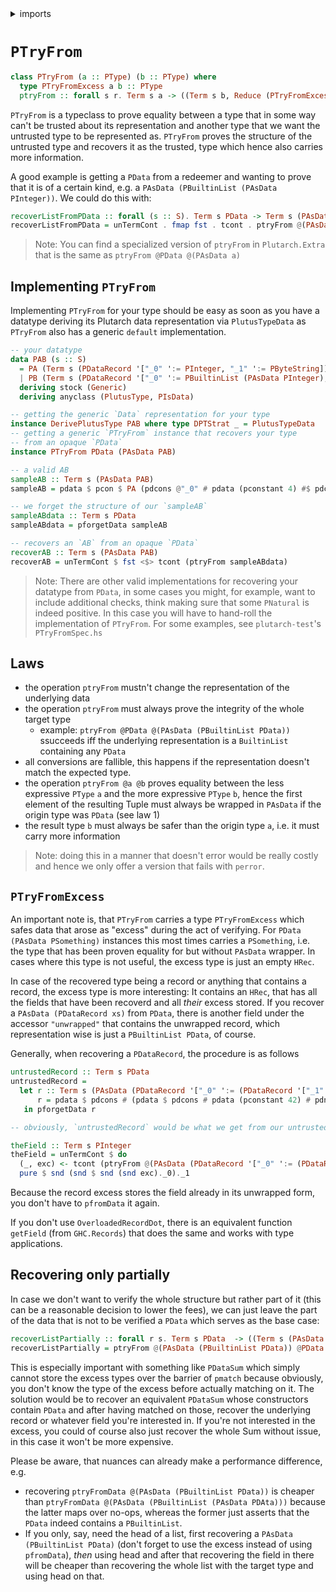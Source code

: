 <details>
<summary> imports </summary>
<p>

```haskell
{-# LANGUAGE FlexibleInstances #-}
module Plutarch.Docs.PTryFrom (recoverListFromPData, theField, untrustedRecord, recoverListPartially, recoverAB) where

import Plutarch.Prelude
```

</p>
</details>

# `PTryFrom`

```hs
class PTryFrom (a :: PType) (b :: PType) where
  type PTryFromExcess a b :: PType
  ptryFrom :: forall s r. Term s a -> ((Term s b, Reduce (PTryFromExcess a b s)) -> Term s r) -> Term s r
```

`PTryFrom` is a typeclass to prove equality between a type that in some way can't be trusted about its representation and another type that we want the untrusted type to be represented as.
`PTryFrom` proves the structure of the untrusted type and recovers it as the trusted, type which hence also carries more information.

A good example is getting a `PData` from a redeemer and wanting to prove that it is of a certain kind, e.g. a `PAsData (PBuiltinList (PAsData PInteger))`. We could do this with:

```haskell
recoverListFromPData :: forall (s :: S). Term s PData -> Term s (PAsData (PBuiltinList (PAsData PInteger)))
recoverListFromPData = unTermCont . fmap fst . tcont . ptryFrom @(PAsData (PBuiltinList (PAsData PInteger)))
```

> Note: You can find a specialized version of `ptryFrom` in `Plutarch.Extra` that is the same as `ptryFrom @PData @(PAsData a)`

## Implementing `PTryFrom`

Implementing `PTryFrom` for your type should be easy as soon as you have a datatype deriving its Plutarch data representation
via `PlutusTypeData` as `PTryFrom` also has a generic `default` implementation.

```haskell
-- your datatype
data PAB (s :: S)
  = PA (Term s (PDataRecord '["_0" ':= PInteger, "_1" ':= PByteString]))
  | PB (Term s (PDataRecord '["_0" ':= PBuiltinList (PAsData PInteger), "_1" ':= PByteString]))
  deriving stock (Generic)
  deriving anyclass (PlutusType, PIsData)

-- getting the generic `Data` representation for your type
instance DerivePlutusType PAB where type DPTStrat _ = PlutusTypeData
-- getting a generic `PTryFrom` instance that recovers your type
-- from an opaque `PData`
instance PTryFrom PData (PAsData PAB)

-- a valid AB
sampleAB :: Term s (PAsData PAB)
sampleAB = pdata $ pcon $ PA (pdcons @"_0" # pdata (pconstant 4) #$ pdcons # pdata (pconstant "foo") # pdnil)

-- we forget the structure of our `sampleAB`
sampleABdata :: Term s PData
sampleABdata = pforgetData sampleAB

-- recovers an `AB` from an opaque `PData`
recoverAB :: Term s (PAsData PAB)
recoverAB = unTermCont $ fst <$> tcont (ptryFrom sampleABdata)

```

> Note: There are other valid implementations for recovering your datatype from `PData`, in some cases you might,
> for example, want to include additional checks, think making sure that some `PNatural` is indeed positive.
> In this case you will have to hand-roll the implementation of `PTryFrom`. For some examples, see `plutarch-test`'s
> `PTryFromSpec.hs`

## Laws

- the operation `ptryFrom` mustn't change the representation of the underlying data
- the operation `ptryFrom` must always prove the integrity of the whole target type
   - example:
       `ptryFrom @PData @(PAsData (PBuiltinList PData))` ssucceeds iff the underlying representation is a `BuiltinList` containing any `PData`
- all conversions are fallible, this happens if the representation doesn't match the expected type.
- the operation `ptryFrom @a @b` proves equality between the less expressive `PType` `a` and the more expressive `PType` `b`, hence the first
     element of the resulting Tuple must always be wrapped in `PAsData` if the origin type was `PData` (see law 1)
- the result type `b` must always be safer than the origin type `a`, i.e. it must carry more information

> Note: doing this in a manner that doesn't error would be really costly and hence we only offer a version that fails with `perror`.

## `PTryFromExcess`

An important note is, that `PTryFrom` carries a type `PTryFromExcess` which safes data that arose as "excess" during the act of verifying. For
`PData (PAsData PSomething)` instances this most times
carries a `PSomething`, i.e. the type that has been proven equality for but without `PAsData` wrapper. In cases where this type is not useful,
the excess type is just an empty `HRec`.

In case of the recovered type being a record or anything that contains a record, the excess type is more interesting:
It contains an `HRec`, that has all the fields that have been recoverd and all *their* excess stored. If you recover a `PAsData (PDataRecord xs)` from `PData`, there is another field under the accessor `"unwrapped"` that contains the unwrapped record, which representation wise is just a `PBuiltinList
PData`, of course.

Generally, when recovering a `PDataRecord`, the procedure is as follows

```haskell
untrustedRecord :: Term s PData
untrustedRecord =
  let r :: Term s (PAsData (PDataRecord '["_0" ':= (PDataRecord '["_1" ':= PInteger])]))
      r = pdata $ pdcons # (pdata $ pdcons # pdata (pconstant 42) # pdnil) # pdnil
   in pforgetData r

-- obviously, `untrustedRecord` would be what we get from our untrusted party

theField :: Term s PInteger
theField = unTermCont $ do
  (_, exc) <- tcont (ptryFrom @(PAsData (PDataRecord '["_0" ':= (PDataRecord '["_1" ':= PInteger])])) untrustedRecord)
  pure $ snd (snd $ snd (snd exc)._0)._1
```

Because the record excess stores the field already in its unwrapped form, you don't have to `pfromData` it again.

If you don't use `OverloadedRecordDot`, there is an equivalent function `getField` (from `GHC.Records`) that does the same and works with type applications.

## Recovering only partially

In case we don't want to verify the whole structure but rather part of it (this can be a reasonable decision to lower the fees), we can just leave the part
of the data that is not to be verified a `PData` which serves as the base case:

```haskell
recoverListPartially :: forall r s. Term s PData  -> ((Term s (PAsData (PBuiltinList PData)), Term s (PBuiltinList PData)) -> Term s r) -> Term s r
recoverListPartially = ptryFrom @(PAsData (PBuiltinList PData)) @PData
```

This is especially important with something like `PDataSum` which simply cannot store the excess types over the barrier of `pmatch` because obviously,
you don't know the type of the excess before actually matching on it. The solution would be to recover an equivalent `PDataSum` whose constructors
contain `PData` and after having matched on those, recover the underlying record or whatever field you're interested in. If you're not interested
in the excess, you could of course also just recover the whole Sum without issue, in this case it won't be more expensive.

Please be aware, that nuances can already make a performance difference, e.g.
- recovering `ptryFromData @(PAsData (PBuiltinList PData))` is cheaper than `ptryFromData @(PAsData (PBuiltinList (PAsData PDAta)))` because the latter
  maps over no-ops, whereas the former just asserts that the `PData` indeed contains a `PBuiltinList`.
- If you only, say, need the head of a list, first recovering a `PAsData (PBuiltinList PData)` (don't forget to use the excess instead of using
  `pfromData`), *then* using head and after that recovering the field in there will be cheaper than recovering the whole list with the target type and
  using head on that.
